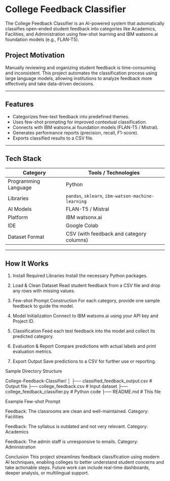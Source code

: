#  College Feedback Classifier

The College Feedback Classifier is an AI-powered system that automatically classifies open-ended student feedback into categories like Academics, Facilities, and Administration using few-shot learning and IBM watsonx.ai foundation models (e.g., FLAN-T5).

##  Project Motivation

Manually reviewing and organizing student feedback is time-consuming and inconsistent. This project automates the classification process using large language models, allowing institutions to analyze feedback more effectively and take data-driven decisions.

---

##  Features

- Categorizes free-text feedback into predefined themes.
- Uses few-shot prompting for improved contextual classification.
- Connects with IBM watsonx.ai foundation models (FLAN-T5 / Mistral).
- Generates performance reports (precision, recall, F1-score).
- Exports classified results to a CSV file.

---

##  Tech Stack

| Category            | Tools / Technologies                          |
|---------------------|-----------------------------------------------|
| Programming Language| Python                                        |
| Libraries           | `pandas`, `sklearn`, `ibm-watson-machine-learning` |
| AI Models           | FLAN-T5 / Mistral                             |
| Platform            | IBM watsonx.ai                                |
| IDE                 | Google Colab                                  |
| Dataset Format      | CSV (with feedback and category columns)      |

---

##  How It Works

 1. Install Required Libraries
Install the necessary Python packages.




2. Load & Clean Dataset
Read student feedback from a CSV file and drop any rows with missing values.

3. Few-shot Prompt Construction
For each category, provide one sample feedback to guide the model.

4. Model Initialization
Connect to IBM watsonx.ai using your API key and Project ID.

5. Classification
Feed each test feedback into the model and collect its predicted category.

6. Evaluation & Report
Compare predictions with actual labels and print evaluation metrics.

7. Export Output
Save predictions to a CSV for further use or reporting.

 Sample Directory Structure

College-Feedback-Classifier/
│
├── classified_feedback_output.csv        # Output file
├── college_feedback.csv                  # Input dataset
├── college_feedback_classifier.py        # Python code
├── README.md                             # This file

 Example Few-shot Prompt

Feedback: The classrooms are clean and well-maintained.
Category: Facilities

Feedback: The syllabus is outdated and not very relevant.
Category: Academics

Feedback: The admin staff is unresponsive to emails.
Category: Administration




Conclusion
This project streamlines feedback classification using modern AI techniques, enabling colleges to better understand student concerns and take actionable steps. Future work can include real-time dashboards, deeper analysis, or multilingual support.


